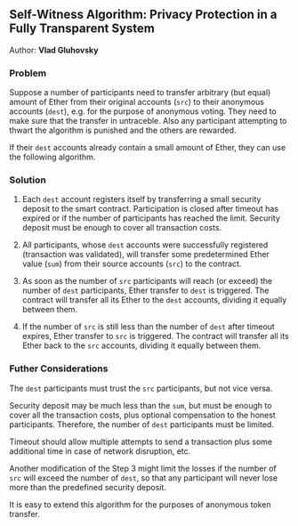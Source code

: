 ## Self-Witness Algorithm: Privacy Protection in a Fully Transparent System
Author: **Vlad Gluhovsky**

### Problem

Suppose a number of participants need to transfer arbitrary (but equal) amount of Ether from their original accounts (`src`) to their anonymous accounts (`dest`), e.g. for the purpose of anonymous voting. They need to make sure that the transfer in untraceble. Also any participant attempting to thwart the algorithm is punished and the others are rewarded. 

If their `dest` accounts already contain a small amount of Ether, they can use the following algorithm.

### Solution

1. Each `dest` account registers itself by transferring a small security deposit to the smart contract. Participation is closed after timeout has expired or if the number of participants has reached the limit. Security deposit must be enough to cover all transaction costs.

2. All participants, whose `dest` accounts were successfully registered (transaction was validated), will transfer some predetermined Ether value (`sum`) from their source accounts (`src`) to the contract.

3. As soon as the number of `src` participants will reach (or exceed) the number of `dest` participants, Ether transfer to `dest` is triggered. The contract will transfer all its Ether to the `dest` accounts, dividing it equally between them.

4. If the number of `src` is still less than the number of `dest` after timeout expires, Ether transfer to `src` is triggered. The contract will transfer all its Ether back to the `src` accounts, dividing it equally between them.

### Futher Considerations

The `dest` participants must trust the `src` participants, but not vice versa. 

Security deposit may be much less than the `sum`, but must be enough to cover all the transaction costs, plus optional compensation to the honest participants. Therefore, the number of `dest` participants must be limited.

Timeout should allow multiple attempts to send a transaction plus some additional time in case of network disruption, etc.

Another modification of the Step 3 might limit the losses if the number of `src` will exceed the number of `dest`, so that any participant will never lose more than the predefined security deposit.

It is easy to extend this algorithm for the purposes of anonymous token transfer.


